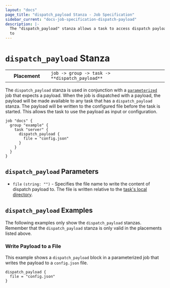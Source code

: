 ```yaml
---
layout: "docs"
page_title: "dispatch_payload Stanza - Job Specification"
sidebar_current: "docs-job-specification-dispatch-payload"
description: |-
  The "dispatch_payload" stanza allows a task to access dispatch payloads.
  to
---
```


# `dispatch_payload` Stanza

<table class="table table-bordered table-striped">
  <tr>
    <th width="120">Placement</th>
    <td>
      <code>job -> group -> task -> **dispatch_payload**</code>
    </td>
  </tr>
</table>

The `dispatch_payload` stanza is used in conjunction with a [`parameterized`][parameterized] job
that expects a payload. When the job is dispatched with a payload, the payload
will be made available to any task that has a `dispatch_payload` stanza. The
payload will be written to the configured file before the task is started. This
allows the task to use the payload as input or configuration.

```hcl
job "docs" {
  group "example" {
    task "server" {
      dispatch_payload {
        file = "config.json"
      }
    }
  }
}
```

## `dispatch_payload` Parameters

- `file` `(string: "")` - Specifies the file name to write the content of
  dispatch payload to. The file is written relative to the [task's local
  directory][localdir].

## `dispatch_payload` Examples

The following examples only show the `dispatch_payload` stanzas. Remember that the
`dispatch_payload` stanza is only valid in the placements listed above.

### Write Payload to a File

This example shows a `dispatch_payload` block in a parameterized job that writes
the payload to a `config.json` file.

```hcl
dispatch_payload {
  file = "config.json"
}
```

[localdir]: /docs/runtime/environment.html#local_ "Task Local Directory"
[parameterized]: /docs/job-specification/parameterized.html "Nomad parameterized Job Specification"
